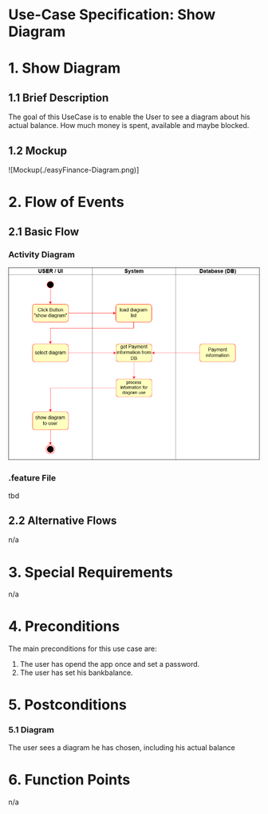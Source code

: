 # Use-Case Specification: Show Diagram

# 1. Show Diagram

## 1.1 Brief Description

The goal of this UseCase is to enable the User to see a diagram about his actual balance. How much money is spent, available and maybe blocked.

## 1.2 Mockup
![Mockup(./easyFinance-Diagram.png)]

# 2. Flow of Events

## 2.1 Basic Flow

### Activity Diagram
![Activity Diagram](./UseCaseshowdiagram.png)

### .feature File
tbd


## 2.2 Alternative Flows
n/a

# 3. Special Requirements
n/a

# 4. Preconditions
The main preconditions for this use case are:

 1. The user has opend the app once and set a password.
 2. The user has set his bankbalance.

# 5. Postconditions

### 5.1 Diagram
The user sees a diagram he has chosen, including his actual balance

# 6. Function Points
n/a
